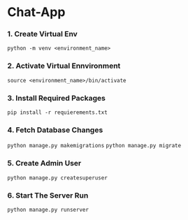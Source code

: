 # Chat-App

### 1. Create Virtual Env 
`python -m venv <environment_name>`

### 2. Activate Virtual Ennvironment
`source <environment_name>/bin/activate`

### 3. Install Required Packages
`pip install -r requierements.txt`

### 4. Fetch Database Changes 
`python manage.py makemigrations`
`python manage.py migrate`

### 5. Create Admin User 
`python manage.py createsuperuser`

### 6. Start The Server Run
`python manage.py runserver`